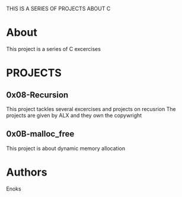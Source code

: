 THIS IS A SERIES OF PROJECTS ABOUT C

# About
This project is a series of C excercises
# PROJECTS
## 0x08-Recursion
This project tackles several excercises and projects on recusrion
The projects are given by ALX and they own the copywright
## 0x0B-malloc_free
This project is about dynamic memory allocation
# Authors
Enoks
